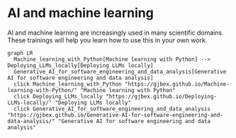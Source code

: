 # AI and machine learning

AI and machine learning are increasingly used in many scientific domains.  These trainings
will help you learn how to use this in your own work.

```mermaid
graph LR
  Machine_learning_with_Python[Machine learning with Python] --> Deploying_LLMs_locally[Deploying LLMs locally]
  Generative_AI_for_software_engineering_and_data_analysis[Generative AI for software engineering and data analysis]
  click Machine_learning_with_Python "https://gjbex.github.io/Machine-learning-with-Python/" "Machine learning with Python"
  click Deploying_LLMs_locally "https://gjbex.github.io/Deploying-LLMs-locally/" "Deploying LLMs locally"
  click Generative_AI_for_software_engineering_and_data_analysis "https://gjbex.github.io/Generative-AI-for-software-engineering-and-data-analysis/" "Generative AI for software engineering and data analysis"
```
